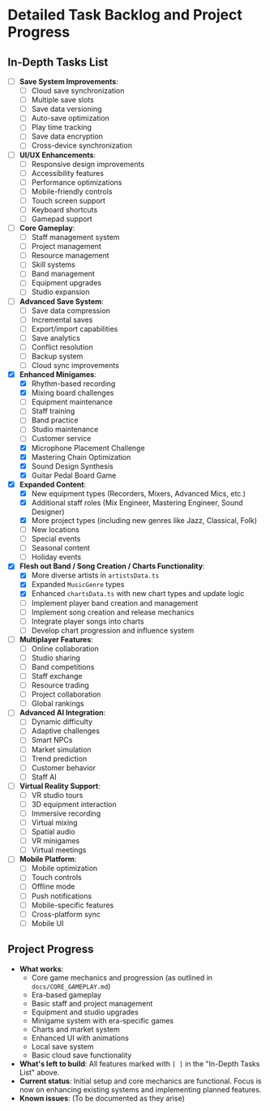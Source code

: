 # Detailed Task Backlog and Project Progress

## In-Depth Tasks List
- [ ] **Save System Improvements**:
    - [ ] Cloud save synchronization
    - [ ] Multiple save slots
    - [ ] Save data versioning
    - [ ] Auto-save optimization
    - [ ] Play time tracking
    - [ ] Save data encryption
    - [ ] Cross-device synchronization
- [ ] **UI/UX Enhancements**:
    - [ ] Responsive design improvements
    - [ ] Accessibility features
    - [ ] Performance optimizations
    - [ ] Mobile-friendly controls
    - [ ] Touch screen support
    - [ ] Keyboard shortcuts
    - [ ] Gamepad support
- [ ] **Core Gameplay**:
    - [ ] Staff management system
    - [ ] Project management
    - [ ] Resource management
    - [ ] Skill systems
    - [ ] Band management
    - [ ] Equipment upgrades
    - [ ] Studio expansion
- [ ] **Advanced Save System**:
    - [ ] Save data compression
    - [ ] Incremental saves
    - [ ] Export/import capabilities
    - [ ] Save analytics
    - [ ] Conflict resolution
    - [ ] Backup system
    - [ ] Cloud sync improvements
- [x] **Enhanced Minigames**:
    - [x] Rhythm-based recording
    - [x] Mixing board challenges
    - [ ] Equipment maintenance
    - [ ] Staff training
    - [ ] Band practice
    - [ ] Studio maintenance
    - [ ] Customer service
    - [x] Microphone Placement Challenge
    - [x] Mastering Chain Optimization
    - [x] Sound Design Synthesis
    - [x] Guitar Pedal Board Game
- [x] **Expanded Content**:
    - [x] New equipment types (Recorders, Mixers, Advanced Mics, etc.)
    - [x] Additional staff roles (Mix Engineer, Mastering Engineer, Sound Designer)
    - [x] More project types (including new genres like Jazz, Classical, Folk)
    - [ ] New locations
    - [ ] Special events
    - [ ] Seasonal content
    - [ ] Holiday events
- [x] **Flesh out Band / Song Creation / Charts Functionality**:
    - [x] More diverse artists in `artistsData.ts`
    - [x] Expanded `MusicGenre` types
    - [x] Enhanced `chartsData.ts` with new chart types and update logic
    - [ ] Implement player band creation and management
    - [ ] Implement song creation and release mechanics
    - [ ] Integrate player songs into charts
    - [ ] Develop chart progression and influence system
- [ ] **Multiplayer Features**:
    - [ ] Online collaboration
    - [ ] Studio sharing
    - [ ] Band competitions
    - [ ] Staff exchange
    - [ ] Resource trading
    - [ ] Project collaboration
    - [ ] Global rankings
- [ ] **Advanced AI Integration**:
    - [ ] Dynamic difficulty
    - [ ] Adaptive challenges
    - [ ] Smart NPCs
    - [ ] Market simulation
    - [ ] Trend prediction
    - [ ] Customer behavior
    - [ ] Staff AI
- [ ] **Virtual Reality Support**:
    - [ ] VR studio tours
    - [ ] 3D equipment interaction
    - [ ] Immersive recording
    - [ ] Virtual mixing
    - [ ] Spatial audio
    - [ ] VR minigames
    - [ ] Virtual meetings
- [ ] **Mobile Platform**:
    - [ ] Mobile optimization
    - [ ] Touch controls
    - [ ] Offline mode
    - [ ] Push notifications
    - [ ] Mobile-specific features
    - [ ] Cross-platform sync
    - [ ] Mobile UI

## Project Progress
- **What works**:
    - Core game mechanics and progression (as outlined in `docs/CORE_GAMEPLAY.md`)
    - Era-based gameplay
    - Basic staff and project management
    - Equipment and studio upgrades
    - Minigame system with era-specific games
    - Charts and market system
    - Enhanced UI with animations
    - Local save system
    - Basic cloud save functionality
- **What's left to build**: All features marked with `[ ]` in the "In-Depth Tasks List" above.
- **Current status**: Initial setup and core mechanics are functional. Focus is now on enhancing existing systems and implementing planned features.
- **Known issues**: (To be documented as they arise)